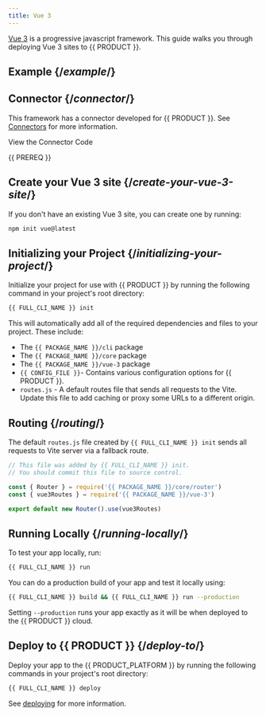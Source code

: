 ```yaml
---
title: Vue 3
---
```


[Vue 3](https://vuejs.org/) is a progressive javascript framework. This guide walks you through deploying Vue 3 sites to {{ PRODUCT }}.

## Example {/*example*/}

<ExampleButtons
  title="Vue 3"
  repoUrl="https://github.com/edgio-docs/edgio-vue3-example"
  siteUrl="https://layer0-docs-layer0-vue3-example-default.layer0-limelight.link/"
  deployFromRepo />

## Connector {/*connector*/}

This framework has a connector developed for {{ PRODUCT }}. See [Connectors](connectors) for more information.

<ButtonLink variant="stroke" type="code" withIcon={true} href="https://github.com/edgio-docs/edgio-connectors/tree/main/edgio-vue-3-connector">
 View the Connector Code
</ButtonLink>

{{ PREREQ }}

## Create your Vue 3 site {/*create-your-vue-3-site*/}

If you don't have an existing Vue 3 site, you can create one by running:

```bash
npm init vue@latest
```

## Initializing your Project {/*initializing-your-project*/}

Initialize your project for use with {{ PRODUCT }} by running the following command in your project's root directory:

```bash
{{ FULL_CLI_NAME }} init
```

This will automatically add all of the required dependencies and files to your project. These include:

- The `{{ PACKAGE_NAME }}/cli` package
- The `{{ PACKAGE_NAME }}/core` package
- The `{{ PACKAGE_NAME }}/vue-3` package
- `{{ CONFIG_FILE }}`- Contains various configuration options for {{ PRODUCT }}.
- `routes.js` - A default routes file that sends all requests to the Vite. Update this file to add caching or proxy some URLs to a different origin.

## Routing {/*routing*/}

The default `routes.js` file created by `{{ FULL_CLI_NAME }} init` sends all requests to Vite server via a fallback route.

```js
// This file was added by {{ FULL_CLI_NAME }} init.
// You should commit this file to source control.

const { Router } = require('{{ PACKAGE_NAME }}/core/router')
const { vue3Routes } = require('{{ PACKAGE_NAME }}/vue-3')

export default new Router().use(vue3Routes)
```

## Running Locally {/*running-locally*/}

To test your app locally, run:

```bash
{{ FULL_CLI_NAME }} run
```

You can do a production build of your app and test it locally using:

```bash
{{ FULL_CLI_NAME }} build && {{ FULL_CLI_NAME }} run --production
```

Setting `--production` runs your app exactly as it will be when deployed to the {{ PRODUCT }} cloud.

## Deploy to {{ PRODUCT }} {/*deploy-to*/}

Deploy your app to the {{ PRODUCT_PLATFORM }} by running the following commands in your project's root directory:

```bash
{{ FULL_CLI_NAME }} deploy
```

See [deploying](deploy_apps) for more information.
